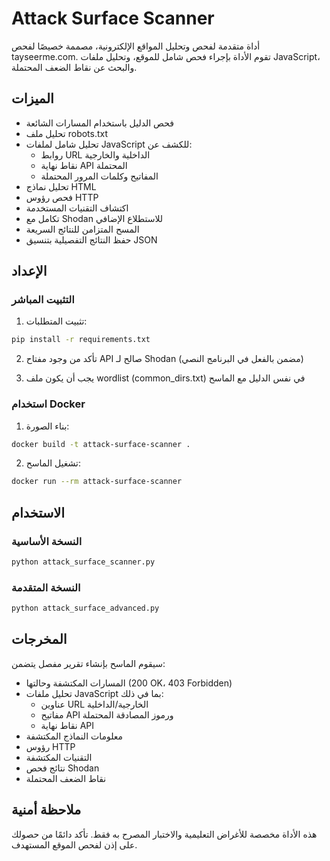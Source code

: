 # Attack Surface Scanner

أداة متقدمة لفحص وتحليل المواقع الإلكترونية، مصممة خصيصًا لفحص tayseerme.com. تقوم الأداة بإجراء فحص شامل للموقع، وتحليل ملفات JavaScript، والبحث عن نقاط الضعف المحتملة.

## الميزات

- فحص الدليل باستخدام المسارات الشائعة
- تحليل ملف robots.txt
- تحليل شامل لملفات JavaScript للكشف عن:
  - روابط URL الداخلية والخارجية
  - نقاط نهاية API المحتملة
  - المفاتيح وكلمات المرور المحتملة
- تحليل نماذج HTML
- فحص رؤوس HTTP
- اكتشاف التقنيات المستخدمة
- تكامل مع Shodan للاستطلاع الإضافي
- المسح المتزامن للنتائج السريعة
- حفظ النتائج التفصيلية بتنسيق JSON

## الإعداد

### التثبيت المباشر

1. تثبيت المتطلبات:
```bash
pip install -r requirements.txt
```

2. تأكد من وجود مفتاح API صالح لـ Shodan (مضمن بالفعل في البرنامج النصي)

3. يجب أن يكون ملف wordlist (common_dirs.txt) في نفس الدليل مع الماسح

### استخدام Docker

1. بناء الصورة:
```bash
docker build -t attack-surface-scanner .
```

2. تشغيل الماسح:
```bash
docker run --rm attack-surface-scanner
```

## الاستخدام

### النسخة الأساسية
```bash
python attack_surface_scanner.py
```

### النسخة المتقدمة
```bash
python attack_surface_advanced.py
```

## المخرجات

سيقوم الماسح بإنشاء تقرير مفصل يتضمن:
- المسارات المكتشفة وحالتها (200 OK، 403 Forbidden)
- تحليل ملفات JavaScript بما في ذلك:
  - عناوين URL الخارجية/الداخلية
  - مفاتيح API ورموز المصادقة المحتملة
  - نقاط نهاية API
- معلومات النماذج المكتشفة
- رؤوس HTTP
- التقنيات المكتشفة
- نتائج فحص Shodan
- نقاط الضعف المحتملة

## ملاحظة أمنية

هذه الأداة مخصصة للأغراض التعليمية والاختبار المصرح به فقط. تأكد دائمًا من حصولك على إذن لفحص الموقع المستهدف.